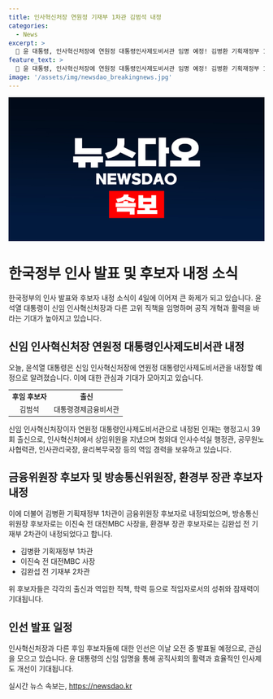 ```yaml
---
title: 인사혁신처장 연원정 기재부 1차관 김범석 내정
categories:
  - News
excerpt: >
  📢 윤 대통령, 인사혁신처장에 연원정 대통령인사제도비서관 임명 예정! 김병환 기획재정부 1차관은 금융위원장 후임, 김범석 대통령경제금융비서관은 후임 내정. 행정고시 39회 출신 연 비서관은 인선. 또, 이진숙 전 대전MBC 사장은 방송통신위원장 후보자에, 김완섭 전 기재부 2차관은 환경부 장관 후보자에 내정. 새로운 인선으로 공직 개혁과 활력 부여될 전망. (150자)
feature_text: >
  📢 윤 대통령, 인사혁신처장에 연원정 대통령인사제도비서관 임명 예정! 김병환 기획재정부 1차관은 금융위원장 후임, 김범석 대통령경제금융비서관은 후임 내정. 행정고시 39회 출신 연 비서관은 인선. 또, 이진숙 전 대전MBC 사장은 방송통신위원장 후보자에, 김완섭 전 기재부 2차관은 환경부 장관 후보자에 내정. 새로운 인선으로 공직 개혁과 활력 부여될 전망. (150자)
image: '/assets/img/newsdao_breakingnews.jpg'
---
```


<p><img src="/assets/img/newsdao_breakingnews.jpg" alt="ranknews 속보" /></p>

<h1>한국정부 인사 발표 및 후보자 내정 소식</h1>

<p data-ke-size="size16">한국정부의 인사 발표와 후보자 내정 소식이 4일에 이어져 큰 화제가 되고 있습니다. 윤석열 대통령이 신임 인사혁신처장과 다른 고위 직책을 임명하며 공직 개혁과 활력을 바라는 기대가 높아지고 있습니다.</p>

<h2 data-ke-size="size26">신임 인사혁신처장 연원정 대통령인사제도비서관 내정</h2>

<p data-ke-size="size16">오늘, 윤석열 대통령은 신임 인사혁신처장에 연원정 대통령인사제도비서관을 내정할 예정으로 알려졌습니다. 이에 대한 관심과 기대가 모아지고 있습니다.</p>

<table>
    <tr>
        <td style="text-align: center; height: 17px;"><b>후임 후보자</b></td>
        <td style="text-align: center; height: 17px;"><b>출신</b></td>
    </tr>
    <tr>
        <td style="text-align: center; height: 17px;">김범석</td>
        <td style="text-align: center; height: 17px;">대통령경제금융비서관</td>
    </tr>
</table>

<p data-ke-size="size16">신임 인사혁신처장이자 연원정 대통령인사제도비서관으로 내정된 인재는 행정고시 39회 출신으로, 인사혁신처에서 상임위원을 지냈으며 청와대 인사수석실 행정관, 공무원노사협력관, 인사관리국장, 윤리복무국장 등의 역임 경력을 보유하고 있습니다.</p>

<h2 data-ke-size="size26">금융위원장 후보자 및 방송통신위원장, 환경부 장관 후보자 내정</h2>

<p data-ke-size="size16">이에 더불어 김병환 기획재정부 1차관이 금융위원장 후보자로 내정되었으며, 방송통신위원장 후보자로는 이진숙 전 대전MBC 사장을, 환경부 장관 후보자로는 김완섭 전 기재부 2차관이 내정되었다고 합니다.</p>

<ul>
    <li>김병환 기획재정부 1차관</li>
    <li>이진숙 전 대전MBC 사장</li>
    <li>김완섭 전 기재부 2차관</li>
</ul>

<p data-ke-size="size16">위 후보자들은 각각의 출신과 역임한 직책, 학력 등으로 적임자로서의 성취와 잠재력이 기대됩니다.</p>

<h2 data-ke-size="size26">인선 발표 일정</h2>

<p data-ke-size="size16">인사혁신처장과 다른 후임 후보자들에 대한 인선은 이날 오전 중 발표될 예정으로, 관심을 모으고 있습니다. 윤 대통령의 신임 임명을 통해 공직사회의 활력과 효율적인 인사제도 개선이 기대됩니다.</p>
실시간 뉴스 속보는, <a href="https://newsdao.kr" rel="dofollow">https://newsdao.kr</a>


